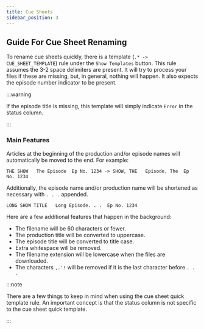 ```yaml
---
title: Cue Sheets
sidebar_position: 3
---
```


## Guide For Cue Sheet Renaming

To rename cue sheets quickly, there is a template (`.* -> CUE_SHEET_TEMPLATE`) rule under the `Show Templates` button. This rule assumes the 3-2 space delimiters are present. It will try to process your files if these are missing, but, in general, nothing will happen.
It also expects the episode number indicator to be present.

:::warning

If the episode title is missing, this template will simply indicate `Error` in the status column.

:::

### Main Features

Articles at the beginning of the production and/or episode names will automatically be moved to the end. For example:

```
THE SHOW   The Episode  Ep No. 1234 -> SHOW, THE   Episode, The  Ep No. 1234
```
Additionally, the episode name and/or production name will be shortened as necessary with `. . .` appended.

```
LONG SHOW TITLE   Long Episode. . .  Ep No. 1234
```

Here are a few additional features that happen in the background:
- The filename will be 60 characters or fewer.
- The production title will be converted to uppercase.
- The episode title will be converted to title case.
- Extra whitespace will be removed.
- The filename extension will be lowercase when the files are downloaded.
- The characters `,.'!` will be removed if it is the last character before `. . .`

:::note

There are a few things to keep in mind when using the cue sheet
quick template rule. An important concept is that the status column is not specific to the cue sheet quick template.

:::



